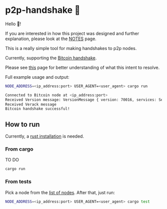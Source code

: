 # p2p-handshake 🤝

Hello 👋!

If you are interested in how this project was designed and further explanation, please look at the [NOTES](NOTES.md) page.

This is a really simple tool for making handshakes to p2p nodes.

Currently, supporting the [Bitcoin handshake](https://github.com/bitcoinbook/bitcoinbook/blob/develop/ch08.asciidoc#network_handshake).

Please see [this](node-handshake.md) page for better understanding of what this intent to resolve.

Full example usage and output:

```bash
NODE_ADDRESS=<ip_address:port> USER_AGENT=<user_agent> cargo run

Connected to Bitcoin node at <ip_address:port>
Received Version message: VersionMessage { version: 70016, services: ServiceFlags(1101), timestamp: 1695733006, receiver: Address {services: ServiceFlags(NONE), address: 64.246.65.129, port: 53729}, sender: Address {services: ServiceFlags(NETWORK|BLOOM|WITNESS|COMPACT_FILTERS|NETWORK_LIMITED), address: 0.0.0.0, port: 0}, nonce: 17875138075366979079, user_agent: <user_agent>, start_height: 809430, relay: true }
Received Verack message
Bitcoin handshake successful!
```

## How to run

Currently, a [rust installation](https://rustup.rs/) is needed.

### From cargo

TO DO

```bash
cargo run
```

### From tests

Pick a node from the [list of nodes](https://bitnodes.io/). After that, just run:

```bash
NODE_ADDRESS=<ip_address:port> USER_AGENT=<user_agent> cargo test
```
